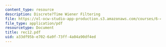 ```yaml
---
content_type: resource
description: Discrete?Time Wiener Filtering
file: https://ol-ocw-studio-app-production.s3.amazonaws.com/courses/6-432-stochastic-processes-detection-and-estimation-spring-2004/a33df95be7026a9f73ff4a04a90df4ed_rec12.pdf
file_type: application/pdf
resourcetype: Document
title: rec12.pdf
uid: a33df95b-e702-6a9f-73ff-4a04a90df4ed
---
```


